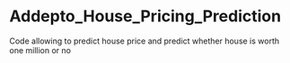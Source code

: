 # Addepto_House_Pricing_Prediction
Code allowing to predict house price and predict whether house is worth one million or no
